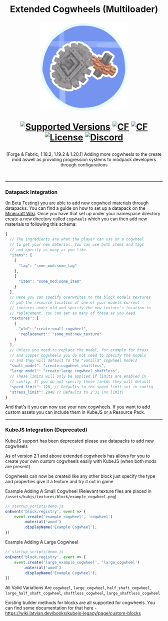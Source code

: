<h1 align="center">Extended Cogwheels (Multiloader)  

<p align="center">
    <img src="logo.png" style="width: 10em">
</p>

<a href="https://www.curseforge.com/minecraft/mc-mods/create/files"><img src="https://img.shields.io/badge/Available%20for-MC%201.18.2 TO 1.20.1-c70039" alt="Supported Versions"></a>
<a href="https://www.curseforge.com/minecraft/mc-mods/create-extended-cogs"><img src="https://cf.way2muchnoise.eu/739973.svg" alt="CF"></a>
<a href="https://www.curseforge.com/minecraft/mc-mods/create-extended-cogwheels-fabric"><img src="https://cf.way2muchnoise.eu/815006.svg" alt="CF"></a>
<a href="https://github.com/Creators-of-Create/Create/blob/master/LICENSE"><img src="https://img.shields.io/github/license/Rabbitminers/Extended-Cogwheels?style=flat&color=900c3f" alt="License"></a>
<a href="https://discord.gg/GJsQadv9Mc"><img src="https://img.shields.io/discord/1069326955742244884?color=5865f2&label=Discord&style=flat" alt="Discord"></a>

</h1>

<p align="center">
[Forge & Fabric, 1.18.2, 1.19.2 & 1.20.1] Adding more cogwheels to the create mod aswell as providing progression systems to modpack developers through configurations
</p>

<br />

<hr/>

### Datapack Integration

(In Beta Testing) you are able to add new cogwheel materials through datapacks. You can find a guide on how to set up a datapack on the [Minecraft Wiki](https://minecraft.fandom.com/wiki/Tutorials/Creating_a_data_pack). Once you have that set up under your namespace directory create a new directory called `cogwheels` which you can then add new materials to following this schema:

```js
{
  // The ingredients are what the player can use on a cogwheel
  // to get your new material. You can use both items and tags
  // and specify as many as you like.
  "items": [
    {
      "tag": "some_mod:some_tag"
    },
    {
      "item": "some_mod:some_item"
    }
  ],
  // Here you can specify overwrites to the block models textures
  // put the resource location of one of your models current
  // textures under old and specify the new texture's location in
  // replacement. You can set as many of these as you need.
  "textures": [
    {
      "old": "create:small_cogwheel",
      "replacement": "some_mod:new_texture"
    }
  ],
  // Unless you need to replace the model, for example for brass
  // and copper cogwheels you do not need to specify the models
  // and they will default to the "vanilla" cogwheel models
  "small_model": "create:cogwheel_shaftless",
  "large_model": "create:large_cogwheel_shaftless",
  // These limits will only be applied if limits are enabled in
  // config. If you do not specify these fields they will default
  "speed_limit": 128, // Defaults to the speed limit set in config 
  "stress_limit": 2048 // Defaults to 2^31 (no limit)
}
```

And that's it you can now use your new cogwheels. If you want to add custom assets you can include them in KubeJS or a Resource Pack.

---

### KubeJS Integration (Deprecated)
KubeJS support has been deprecated please use datapacks to add new cogwheels

As of version 2.1 and above extended cogwheels has allows for you to create your own custom cogwheels easily with KubeJS (when both mods are present)

Cogwheels can now be created like any other block just specify the type and properties give it a texture and try it out in game

Example Adding A Small Cogwheel (Relevant texture files are placed in `/assets/kubjs/textures/block/example_cogwheel.png`)
```javascript
// startup_scripts/demo.js
onEvent('block.registry', event => {
	event.create('example_cogwheel', 'cogwheel')
	    .material('wood')
	    .displayName('Example Cogwheel');
})
```
Example Adding A Large Cogwheel
```javascript
// startup_scripts/demo.js
onEvent('block.registry', event => {
    event.create('large_example_cogwheel', 'large_cogwheel')
        .material('wood')
        .displayName('Example Cogwheel');
})
```

All Valid Variations Are `cogwheel`, `large_cogwheel`, `half_shaft_cogwheel`, `large_half_shaft_cogwheel`, `shaftless_cogwheel`, `large_shaftless_cogwheel` 

Existing builder methods for blocks are all supported for cogwheels. You can find some documentation for that here - https://wiki.latvian.dev/books/kubejs-legacy/page/custom-blocks
